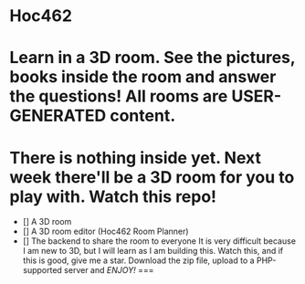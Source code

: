# Hoc462
Learn in a 3D room. See the pictures, books inside the room and answer the questions! All rooms are USER-GENERATED content.
===
# There is nothing inside yet. Next week there'll be a 3D room for you to play with. Watch this repo!
- [] A 3D room
- [] A 3D room editor (Hoc462 Room Planner)
- [] The backend to share the room to everyone
It is very difficult because I am new to 3D, but I will learn as I am building this. Watch this, and if this is good, give me a star. Download the zip file, upload to a PHP-supported server and *ENJOY!*
===
